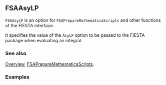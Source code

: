```mathematica
 
```

## FSAAsyLP

`FSAAsyLP` is an option for `FSAPrepareMathematicaScripts` and other functions of the FIESTA interface.

It specifies the value of the `AsyLP` option to be passed to the FIESTA package when evaluating an integral.

### See also

[Overview](Extra/FeynHelpers.md), [FSAPrepareMathematicaScripts](FSAPrepareMathematicaScripts.md).

### Examples